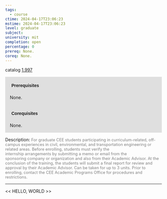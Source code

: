 ```yaml
---
tags:
  - course
ctime: 2024-04-17T23:06:23
mstime: 2024-04-17T23:06:23
level: graduate
subject: 
university: mit
completion: open
percentage: 0
prereq: None.
coreq: None.
---
```


catalog [1.997](http://student.mit.edu/catalog/m1c.html#1.997)

<span style="display: block; padding: 15px; background-color: rgb(100, 100, 100, 0.2);"><font id="m_prereq317_0" style="display: block; font-family: Arial, sans-serif; font-weight: bold; padding: 5px">Prerequisites</font><br><span id="prereq317_0">None.</span></span>
<span style="display: block; padding: 15px; background-color: rgb(100, 100, 100, 0.2);"><font id="m_coreq317_0" style="display: block; font-family: Arial, sans-serif; font-weight: bold; padding: 5px">Corequisites</font><br><span id="coreq317_0">None.</span></span>

<font style="">Description:</font>
<font style="color: grey; font-size: 0.8rem;">For graduate CEE students participating in curriculum-related, off-campus experiences in civil, environmental, and transportation engineering or related areas. Before enrolling, students must verify the internship arrangements by submitting a memo or email from the sponsoring company or organization and also from their Academic Advisor. At the conclusion of the training, the students will submit a final report for review and approval by their Academic Advisor. Can be taken for up to 3 units. Prior to enrolling, contact the CEE Academic Programs Office for procedures and restrictions.</font>



---

<< HELLO, WORLD >>
